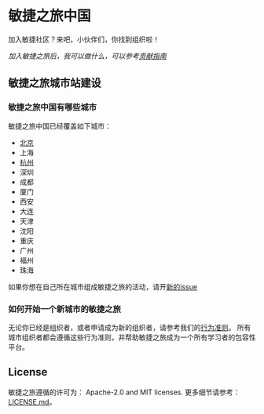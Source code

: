 # 敏捷之旅中国

加入敏捷社区？来吧，小伙伴们，你找到组织啦！

_加入敏捷之旅后，我可以做什么，可以参考[贡献指南](./CONTRIBUTING.md)_

## 敏捷之旅城市站建设

### 敏捷之旅中国有哪些城市
敏捷之旅中国已经覆盖如下城市：
- [北京](https://github.com/agiletour-china/beijing)
- 上海
- [杭州](https://github.com/agiletour-china/hangzhou)
- 深圳
- 成都
- 厦门
- 西安
- 大连
- 天津
- 沈阳
- 重庆
- 广州
- 福州
- 珠海

如果你想在自己所在城市组成敏捷之旅的活动，请开[新的issue](https://github.com/agiletour-china/organizing/issues/new)

### 如何开始一个新城市的敏捷之旅

无论你已经是组织者，或者申请成为新的组织者，请参考我们的[行为准则](./CODE_OF_CONDUCT.md)。
所有城市组织者都会遵循这些行为准则，并帮助敏捷之旅成为一个所有学习者的包容性平台。

## License
敏捷之旅遵循的许可为： Apache-2.0 and MIT licenses. 更多细节请参考：[LICENSE.md](./LICENSE.md)。
